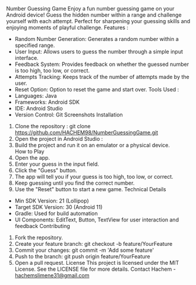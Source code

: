 Number Guessing Game
Enjoy a fun number guessing game on your Android device! Guess the hidden number within a range and challenge yourself with each attempt. Perfect for sharpening your guessing skills and enjoying moments of playful challenge. Features : 
- Random Number Generation: Generates a random number within a specified range.
- User Input: Allows users to guess the number through a simple input interface.
- Feedback System: Provides feedback on whether the guessed number is too high, too low, or correct.
- Attempts Tracking: Keeps track of the number of attempts made by the user.
- Reset Option: Option to reset the game and start over.
  Tools Used :
- Languages: Java
- Frameworks: Android SDK
- IDE: Android Studio
- Version Control: Git
  Screenshots
  Installation
1. Clone the repository :
  git clone https://github.com/HACHEM98/NumberGuessingGame.git
2. Open the project in Android Studio :
3. Build the project and run it on an emulator or a physical device.  
  How to Play
1. Open the app.
2. Enter your guess in the input field.
3. Click the "Guess" button.
4. The app will tell you if your guess is too high, too low, or correct.
5. Keep guessing until you find the correct number.
6. Use the "Reset" button to start a new game.
   Technical Details
- Min SDK Version: 21 (Lollipop)
- Target SDK Version: 30 (Android 11)
- Gradle: Used for build automation
- UI Components: EditText, Button, TextView for user interaction and feedback
  Contributing
1. Fork the repository.
2. Create your feature branch:
   git checkout -b feature/YourFeature
3. Commit your changes:
   git commit -m 'Add some feature'
4. Push to the branch:
   git push origin feature/YourFeature
5. Open a pull request.
  License
This project is licensed under the MIT License. See the LICENSE file for more details.
  Contact
Hachem - hachemslimene31@gmail.com   
       
